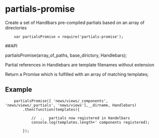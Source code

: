 # partials-promise
Create a set of Handlbars pre-compiled partials based on an array of directories


```
    var partialsPromise = require('partials-promise');
```
##API

  partialsPromise(array_of_paths, base_dirictory, Handlebars);
  
  Partial references in Handlebars are template filenames without extension
  
  Return a Promise which is fulfilled with an array of matching templates;

## Example
```
    partialsPromise([ 'news/views/_components', 'news/views/_partials', 'news/views'],__dirname, Handlebars)
        .then(function(templates){
        
            //  ..  partials now registered in Handelbars
            console.log(templates.length+' components registered);
    
        });
```


